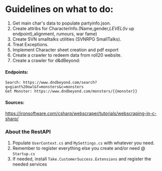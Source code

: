 ﻿# Guidelines on what to do:
 1. Get main char's data to populate partyinfo.json.
 2. Create attribs for CharacterInfo.(Name,gender,*LEVEL*(lv up endpoint),alignment, rumours, war fame)
 3. Create SVN smalltalks utilities (SVNRPG SmallTalks).
 4. Treat Exceptions.
 5. Implement Character sheet creation and pdf export
 6. Create a crawler to redeem data from roll20 website.
 7. Create a crawler for d&dBeyond:
   #### Endpoints:
    Search: https://www.dndbeyond.com/search?q=giant%20owl&f=monsters&c=monsters
    Get Monster: https://www.dndbeyond.com/monsters/{{monster}}

#### Sources:
https://ironsoftware.com/csharp/webscraper/tutorials/webscraping-in-c-sharp/

### About the RestAPI
1. Populate `UserContext.cs` and `MySettings.cs` with whatever you need.
2. Remember to register everything else you create and/or need @ `Startup.cs`
3. If needed, install `Take.CustomerSuccess.Extensions` and register the needed services
